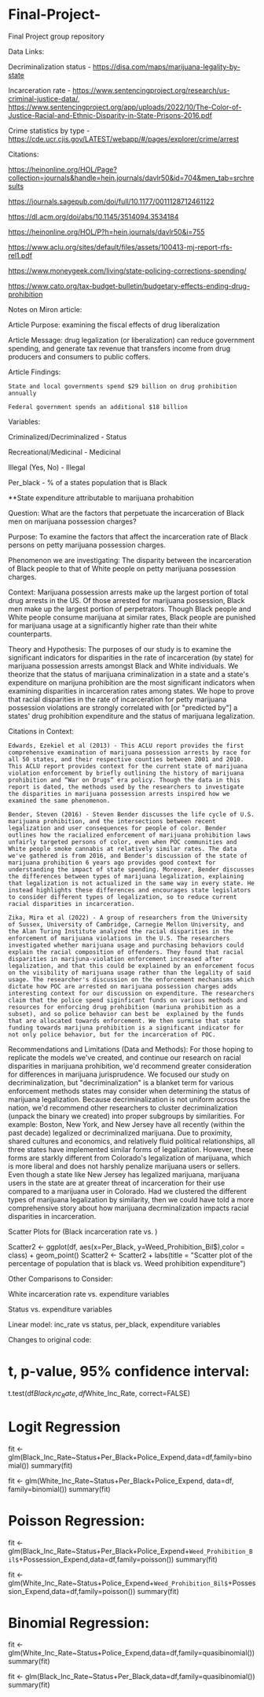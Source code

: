 # Final-Project-
Final Project group repository 

Data Links: 

Decriminalization status - https://disa.com/maps/marijuana-legality-by-state

Incarceration rate - https://www.sentencingproject.org/research/us-criminal-justice-data/, https://www.sentencingproject.org/app/uploads/2022/10/The-Color-of-Justice-Racial-and-Ethnic-Disparity-in-State-Prisons-2016.pdf

Crime statistics by type - https://cde.ucr.cjis.gov/LATEST/webapp/#/pages/explorer/crime/arrest

Citations:

https://heinonline.org/HOL/Page?collection=journals&handle=hein.journals/davlr50&id=704&men_tab=srchresults

https://journals.sagepub.com/doi/full/10.1177/0011128712461122

https://dl.acm.org/doi/abs/10.1145/3514094.3534184

https://heinonline.org/HOL/P?h=hein.journals/davlr50&i=755 

https://www.aclu.org/sites/default/files/assets/100413-mj-report-rfs-rel1.pdf 

https://www.moneygeek.com/living/state-policing-corrections-spending/

https://www.cato.org/tax-budget-bulletin/budgetary-effects-ending-drug-prohibition


Notes on Miron article:

  Article Purpose: examining the fiscal effects of drug liberalization 
  
  Article Message: drug legalization (or liberalization) can reduce government spending, and generate tax revenue that transfers income from drug producers and consumers to public coffers.
  
  Article Findings:
    
    State and local governments spend $29 billion on drug prohibition annually 
    
    Federal government spends an additional $18 billion 
    
Variables: 

Criminalized/Decriminalized - Status

Recreational/Medicinal - Medicinal

Illegal (Yes, No) - Illegal 

Per_black - % of a states population that is Black 

**State expenditure attributable to marijuana prohabition

Question: What are the factors that perpetuate the incarceration of Black men on marijuana possession charges?

Purpose: To examine the factors that affect the incarceration rate of Black persons on petty marijuana possession charges. 

Phenomenon we are investigating: The disparity between the incarceration of Black people to that of White people on petty marijuana possession charges. 

Context: Marijuana possession arrests make up the largest portion of total drug arrests in the US. Of those arrested for marijuana possession, Black men make up the largest portion of perpetrators. Though Black people and White people consume marijuana at similar rates, Black people are punished for marijuana usage at a significantly higher rate than their white counterparts. 

Theory and Hypothesis: The purposes of our study is to examine the significant indicators for disparities in the rate of incarceration (by state) for marijuana possession arrests amongst Black and White individuals. We theorize that the status of marijuana criminalization in a state  and a state's expenditure on marijuna prohibition are the most significant indicators when examining disparities in incarceration rates among states. We hope to prove that racial disparities in the rate of incarceration for petty marijuana possession violations are strongly correlated with [or "predicted by"] a states' drug prohibition expenditure and the status of marijuana legalization.   

  Citations in Context:
    
    Edwards, Ezekiel et al (2013) - This ACLU report provides the first comprehensive examination of marijuana possession arrests by race for all 50 states, and their respective counties between 2001 and 2010. This ACLU report provides context for the current state of marijuana violation enforcement by briefly outlining the history of marijuana prohibition and “War on Drugs” era policy. Though the data in this report is dated, the methods used by the researchers to investigate the disparities in marijuana possession arrests inspired how we examined the same phenomenon. 
    
    Bender, Steven (2016) - Steven Bender discusses the life cycle of U.S. marijuana prohibition, and the intersections between recent legalization and user consequences for people of color. Bender outlines how the racialized enforcement of marijuana prohibition laws unfairly targeted persons of color, even when POC communities and White people smoke cannabis at relatively similar rates. The data we've gathered is from 2016, and Bender's discussion of the state of marijuana prohibition 6 years ago provides good context for understanding the impact of state spending. Moreover, Bender discusses the differences between types of marijuana legalization, explaining that legalization is not actualized in the same way in every state. He instead highlights these differences and encourages state legislators to consider different types of legalization, so to reduce current racial disparities in incarceration. 
    
    Zika, Mira et al (2022) - A group of researchers from the University of Sussex, University of Cambridge, Carnegie Mellon University, and the Alan Turing Institute analyzed the racial disparities in the enforcement of marijuana violations in the U.S. The researchers investigated whether marijuana usage and purchasing behaviors could explain the racial composition of offenders. They found that racial disparities in marijuna-violation enforcement increased after legalization, and that this could be explained by an enforcement focus on the visibility of marijuana usage rather than the legality of said usage. The researcher's discussion on the enforcement mechanisms which dictate how POC are arrested on marijuana possession charges adds interesting context for our discussion on expenditure. The researchers claim that the police spend siginficant funds on various methods and resources for enforcing drug prohibition (mariuna prohibition as a subset), and so police behavior can best be  explained by the funds that are allocated towards enforcement. We then surmise that state funding towards marijuna prohibition is a significant indicator for not only police behavior, but for the incarceration of POC. 


Recommendations and Limitations (Data and Methods): For those hoping to replicate the models we've created, and continue our research on racial disparities in marijuana prohibition, we'd recommend greater consideration for differences in marijuana jurisprudence. We focused our study on decriminalization, but "decriminalization" is a blanket term for various enforcement methods states may consider when determining the status of marijuana legalization. Because decriminalization is not uniform across the nation, we'd recommend other researchers to cluster decriminalization (unpack the binary we created) into proper subgroups by similarities. For example: Boston, New York, and New Jersey have all recently  (within the past decade) legalized or decriminalized marijuana. Due to proximity, shared cultures and economics, and relatively fluid political relationships, all three states have implemented similar forms of legalization. However, these forms are starkly different from Colorado's legalization of marijuana, which is more liberal and does not harshly penalize marijuana users or sellers. Even though a state like New Jersey has legalized marijuana, marijuana users in the state are at greater threat of incarceration for their use compared to a marijuana user in Colorado. Had we clustered the different types of marijuana legalization by similarity, then we could have told a more comprehensive story about how marijuana decrminalization impacts racial disparities in incarceration. 

Scatter Plots for (Black incarceration rate vs. )

Scatter2 <- ggplot(df, aes(x=Per_Black, y=Weed_Prohibition_Bil$),color = class) +
  geom_point()
Scatter2 <- Scatter2 + labs(title = "Scatter plot of the percentage of population that is black vs. Weed prohibition expenditure")

Other Comparisons to Consider:

White incarceration rate vs. expenditure variables 

Status vs. expenditure variables 

Linear model: inc_rate vs status, per_black, expenditure variables 

Changes to original code:

# t, p-value, 95% confidence interval:
t.test(df$Black_Inc_Rate, df$White_Inc_Rate, correct=FALSE)

# Logit Regression
fit <- glm(Black_Inc_Rate~Status+Per_Black+Police_Expend,data=df,family=binomial())
summary(fit) 

fit <- glm(White_Inc_Rate~Status+Per_Black+Police_Expend, data=df, family=binomial())
summary(fit) 

# Poisson Regression:
fit <- glm(Black_Inc_Rate~Status+Per_Black+Police_Expend+`Weed_Prohibition_Bil$`+Possession_Expend,data=df,family=poisson())
summary(fit)

fit <- glm(White_Inc_Rate~Status+Police_Expend+`Weed_Prohibition_Bil$`+Possession_Expend,data=df,family=poisson())
summary(fit)

# Binomial Regression:
fit <- glm(White_Inc_Rate~Status+Police_Expend,data=df,family=quasibinomial())
summary(fit)

fit <- glm(Black_Inc_Rate~Status+Per_Black,data=df,family=quasibinomial())
summary(fit)






